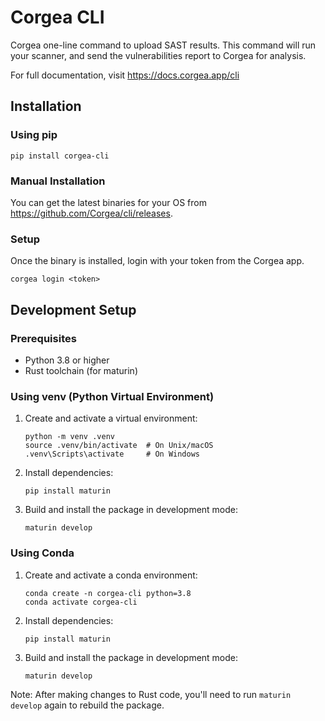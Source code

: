 # Corgea CLI
Corgea one-line command to upload SAST results. This command will run your scanner, and send the vulnerabilities report to Corgea for analysis.

For full documentation, visit https://docs.corgea.app/cli

## Installation

### Using pip
```
pip install corgea-cli
```

### Manual Installation
You can get the latest binaries for your OS from https://github.com/Corgea/cli/releases.

### Setup
Once the binary is installed, login with your token from the Corgea app.
```
corgea login <token>
```


## Development Setup

### Prerequisites
- Python 3.8 or higher
- Rust toolchain (for maturin)

### Using venv (Python Virtual Environment)
1. Create and activate a virtual environment:
   ``` 
   python -m venv .venv
   source .venv/bin/activate  # On Unix/macOS
   .venv\Scripts\activate     # On Windows
   ```

2. Install dependencies:
   ```
   pip install maturin
   ```

3. Build and install the package in development mode:
   ```
   maturin develop
   ```

### Using Conda
1. Create and activate a conda environment:
   ```
   conda create -n corgea-cli python=3.8
   conda activate corgea-cli
   ```

2. Install dependencies:
   ```
   pip install maturin
   ```

3. Build and install the package in development mode:
   ```
   maturin develop
   ```

Note: After making changes to Rust code, you'll need to run `maturin develop` again to rebuild the package.

